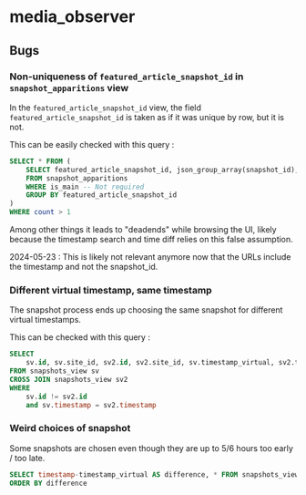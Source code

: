 # media_observer

## Bugs

### Non-uniqueness of `featured_article_snapshot_id` in `snapshot_apparitions` view

In the `featured_article_snapshot_id` view, the field `featured_article_snapshot_id` is taken as if it was unique by row, but it is not. 

This can be easily checked with this query :

```sql
SELECT * FROM (
    SELECT featured_article_snapshot_id, json_group_array(snapshot_id), COUNT(*) as count
    FROM snapshot_apparitions
    WHERE is_main -- Not required
    GROUP BY featured_article_snapshot_id
)
WHERE count > 1
```

Among other things it leads to "deadends" while browsing the UI, likely because the timestamp search and time diff relies on this false assumption.

2024-05-23 : This is likely not relevant anymore now that the URLs include the timestamp and not the snapshot_id.

### Different virtual timestamp, same timestamp

The snapshot process ends up choosing the same snapshot for different virtual timestamps.

This can be checked with this query :

```sql
SELECT
    sv.id, sv.site_id, sv2.id, sv2.site_id, sv.timestamp_virtual, sv2.timestamp_virtual, sv2.timestamp
FROM snapshots_view sv
CROSS JOIN snapshots_view sv2
WHERE
    sv.id != sv2.id
    and sv.timestamp = sv2.timestamp
```

### Weird choices of snapshot

Some snapshots are chosen even though they are up to 5/6 hours too early / too late.

```sql
SELECT timestamp-timestamp_virtual AS difference, * FROM snapshots_view
ORDER BY difference
```
